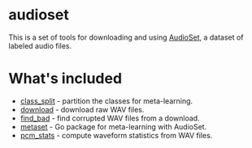 # audioset

This is a set of tools for downloading and using [AudioSet](https://research.google.com/audioset/), a dataset of labeled audio files.

# What's included

 * [class_split](class_split) - partition the classes for meta-learning.
 * [download](download) - download raw WAV files.
 * [find_bad](find_bad) - find corrupted WAV files from a download.
 * [metaset](metaset) - Go package for meta-learning with AudioSet.
 * [pcm_stats](pcm_stats) - compute waveform statistics from WAV files.
